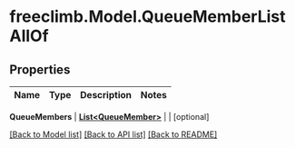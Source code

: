 # freeclimb.Model.QueueMemberListAllOf



## Properties

Name | Type | Description | Notes
------------ | ------------- | ------------- | -------------

**QueueMembers** | [**List&lt;QueueMember&gt;**](QueueMember.md) |  | [optional] 


 [[Back to Model list]](../README.md#documentation-for-models) [[Back to API list]](../README.md#documentation-for-api-endpoints) [[Back to README]](../README.md)



